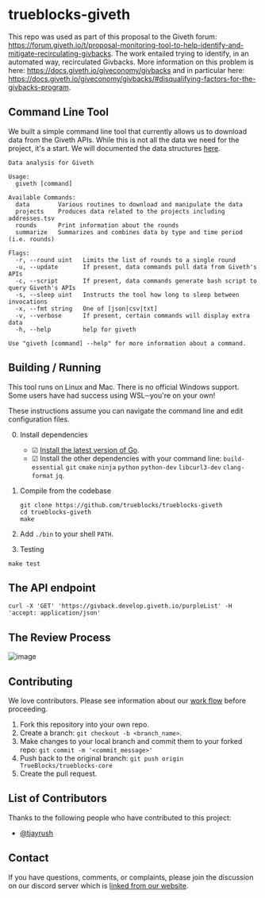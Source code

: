 # trueblocks-giveth

This repo was used as part of this proposal to the Giveth forum: https://forum.giveth.io/t/proposal-monitoring-tool-to-help-identify-and-mitigate-recirculating-givbacks. The work entailed trying to identify, in an automated way, recirculated Givbacks. More information on this problem is here: https://docs.giveth.io/giveconomy/givbacks and in particular here: https://docs.giveth.io/giveconomy/givbacks/#disqualifying-factors-for-the-givbacks-program.

## Command Line Tool

We built a simple command line tool that currently allows us to download data from the Giveth APIs. While this is not all the data we need for the project, it's a start. We will documented the data structures [here](./data/QUESTIONS.md).

```
Data analysis for Giveth

Usage:
  giveth [command]

Available Commands:
  data        Various routines to download and manipulate the data
  projects    Produces data related to the projects including addresses.tsv
  rounds      Print information about the rounds
  summarize   Summarizes and combines data by type and time period (i.e. rounds)

Flags:
  -r, --round uint   Limits the list of rounds to a single round
  -u, --update       If present, data commands pull data from Giveth's APIs
  -c, --script       If present, data commands generate bash script to query Giveth's APIs
  -s, --sleep uint   Instructs the tool how long to sleep between invocations
  -x, --fmt string   One of [json|csv|txt]
  -v, --verbose      If present, certain commands will display extra data
  -h, --help         help for giveth

Use "giveth [command] --help" for more information about a command.
```

## Building / Running

This tool runs on Linux and Mac. There is no official Windows support. Some users have had success using WSL─you're on your own!

These instructions assume you can navigate the command line and edit configuration files.

0. Install dependencies
    - &#9745; [Install the latest version of Go](https://golang.org/doc/install).
    - &#9745; Install the other dependencies with your command line: `build-essential` `git` `cmake` `ninja` `python` `python-dev` `libcurl3-dev` `clang-format` `jq`.

1. Compile from the codebase
    ```shell
    git clone https://github.com/trueblocks/trueblocks-giveth
    cd trueblocks-giveth
    make
    ```

2. Add `./bin` to your shell `PATH`.

3. Testing
```shell
make test
```
## The API endpoint

```
curl -X 'GET' 'https://givback.develop.giveth.io/purpleList' -H 'accept: application/json'
```

## The Review Process

![image](https://user-images.githubusercontent.com/5417918/180751873-57d86b2c-fde9-4f6d-8e87-5e1795bbe24a.png)

## Contributing

We love contributors. Please see information about our [work flow](https://github.com/TrueBlocks/trueblocks-core/blob/develop/docs/BRANCHING.md) before proceeding.

1. Fork this repository into your own repo.
2. Create a branch: `git checkout -b <branch_name>`.
3. Make changes to your local branch and commit them to your forked repo: `git commit -m '<commit_message>'`
4. Push back to the original branch: `git push origin TrueBlocks/trueblocks-core`
5. Create the pull request.

## List of Contributors

Thanks to the following people who have contributed to this project:

* [@tjayrush](https://github.com/tjayrush)

## Contact

If you have questions, comments, or complaints, please join the discussion on our discord server which is [linked from our website](https://trueblocks.io).
